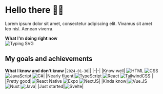 
#  Hello there 👋🏼
Lorem ipsum dolor sit amet, consectetur adipiscing elit. Vivamus sit amet leo nisl. Aenean viverra.

**What I'm doing right now**<br>
![Typing SVG](https://readme-typing-svg.demolab.com?font=Cascadia+Code&size=15&pause=500&color=006AFF&random=true&width=435&height=40&lines=probably+programming;playing+minecraft;ranking+up+in+vscode;jaywalking+on+trafficked+streets)

## My goals and achievements
**What I know and don't know**
|`2024-01-30`||
|-|-|
|Know well| ![HTML](https://img.shields.io/badge/HTML5-E34F26.svg?style=for-the-badge&logo=HTML5&logoColor=white) ![CSS](https://img.shields.io/badge/CSS3-1572B6.svg?style=for-the-badge&logo=CSS3&logoColor=white.) ![JavaScript](https://img.shields.io/badge/JavaScript-F7DF1E.svg?style=for-the-badge&logo=JavaScript&logoColor=black) ![C#](https://img.shields.io/badge/c%23-%23239120.svg?style=for-the-badge&logo=csharp&logoColor=white)|
|Nearly fluent|![TypeScript](https://img.shields.io/badge/TypeScript-3178C6.svg?style=for-the-badge&logo=TypeScript&logoColor=white) ![React](https://img.shields.io/badge/React-61DAFB.svg?style=for-the-badge&logo=React&logoColor=black)  ![TailwindCSS](https://img.shields.io/badge/Tailwind%20CSS-06B6D4.svg?style=for-the-badge&logo=Tailwind-CSS&logoColor=white) |
|Pretty good|![React Native](https://img.shields.io/badge/react_native-%2320232a.svg?style=for-the-badge&logo=react&logoColor=%2361DAFB) ![Expo](https://img.shields.io/badge/Expo-000020.svg?style=for-the-badge&logo=Expo&logoColor=white) ![NextJS](https://img.shields.io/badge/Next.js-000000.svg?style=for-the-badge&logo=nextdotjs&logoColor=white)|
|Kinda know|![Vue.JS](https://img.shields.io/badge/Vue.js-4FC08D.svg?style=for-the-badge&logo=vuedotjs&logoColor=white) ![Nuxt](https://img.shields.io/badge/Nuxt.js-00DC82.svg?style=for-the-badge&logo=nuxtdotjs&logoColor=white) ![Java](https://img.shields.io/badge/java-%23ED8B00.svg?style=for-the-badge&logo=openjdk&logoColor=white)|
|Just started|![Svelte](https://img.shields.io/badge/Svelte-FF3E00.svg?style=for-the-badge&logo=Svelte&logoColor=white)|
<!--
<br>

##  Some of my projects
**Personal website**<br>
My own little corner of the internet where I can share stuff about me and my projects.<br>
[djaruun.vercel.app](https://djaruun.vercel.app)

**Chucktype.vue**<br>
My first real project in Vue. Typing game with really bad Chuck Norris jokes as the prompts.<br>
[chucktype.vercel.app](https://chucktype.vercel.app)
<br>
<br>

## A few cool stats
![Top Langs](https://github-readme-stats.vercel.app/api/top-langs/?username=DJAruun&layout=compact&theme=transparent)
!-->
